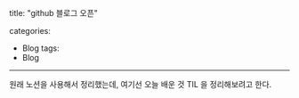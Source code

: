 title:  "github 블로그 오픈"

categories:
  - Blog
tags:
  - Blog
---

원래 노션을 사용해서 정리했는데, 여기선 오늘 배운 것 TIL 을 정리해보려고 한다. 